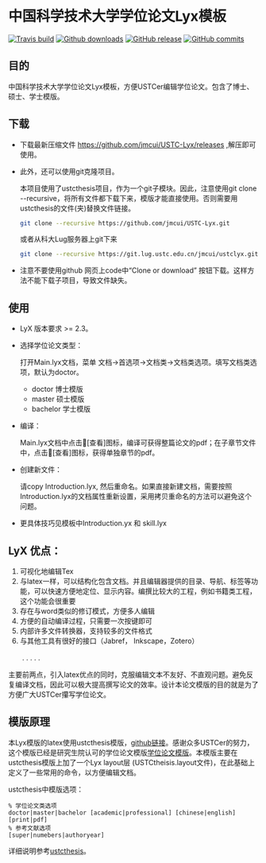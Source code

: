 # 中国科学技术大学学位论文Lyx模板 #

[![Travis build](https://travis-ci.org/jmcui/USTC-Lyx.svg?branch=master)](https://travis-ci.org/jmcui/USTC-Lyx)
[![Github downloads](https://img.shields.io/github/downloads/jmcui/USTC-Lyx/total.svg)](https://github.com/jmcui/USTC-Lyx/releases)
[![GitHub release](https://img.shields.io/github/release/jmcui/USTC-Lyx/all.svg)](https://github.com/jmcui/USTC-Lyx/releases/latest)
[![GitHub commits](https://img.shields.io/github/commits-since/jmcui/USTC-Lyx/latest.svg)](https://github.com/jmcui/USTC-Lyx/commits/master)


## 目的 ##


中国科学技术大学学位论文Lyx模板，方便USTCer编辑学位论文。包含了博士、硕士、学士模版。

## 下载 ##

* 下载最新压缩文件 https://github.com/jmcui/USTC-Lyx/releases ,解压即可使用。

* 此外，还可以使用git克隆项目。

  本项目使用了ustcthesis项目，作为一个git子模块。因此，注意使用git clone --recursive，将所有文件都下载下来，模版才能直接使用。否则需要用ustcthesis的文件(夹)替换文件链接。

  ````bash
  git clone --recursive https://github.com/jmcui/USTC-Lyx.git
  ````

  或者从科大Lug服务器上git下来

  ```bash
  git clone --recursive https://git.lug.ustc.edu.cn/jmcui/ustclyx.git
  ```

* 注意不要使用github 网页上code中“Clone or download” 按钮下载。这样方法不能下载子项目，导致文件缺失。

## 使用 ##

* LyX 版本要求 >= 2.3。

* 选择学位论文类型：

  打开Main.lyx文档，菜单 文档->首选项->文档类->文档类选项。填写文档类选项，默认为doctor。

  * doctor	  博士模版
  * master     硕士模版
  * bachelor  学士模版

* 编译：

  Main.lyx文档中点击👀[查看]图标，编译可获得整篇论文的pdf；在子章节文件中，点击👀[查看]图标，获得单独章节的pdf。

* 创建新文件：

  请copy Introduction.lyx, 然后重命名。如果直接新建文档，需要按照Introduction.lyx的文档属性重新设置，采用拷贝重命名的方法可以避免这个问题。

* 更具体技巧见模板中Introduction.yx 和 skill.lyx


## LyX 优点： 

1. 可视化地编辑Tex
2. 与latex一样，可以结构化包含文档。并且编辑器提供的目录、导航、标签等功能，可以快速方便地定位、显示内容。编撰比较大的工程，例如书籍类工程， 这个功能会很重要
3. 存在与word类似的修订模式，方便多人编辑
4. 方便的自动编译过程，只需要一次按键即可
5. 内部许多文件转换器，支持较多的文件格式
6. 与其他工具有很好的接口（Jabref， Inkscape，Zotero）

　　. . . . . 

主要前两点，引入latex优点的同时，克服编辑文本不友好、不直观问题。避免反复编译文档，因此可以极大提高撰写论文的效率。设计本论文模版的目的就是为了方便广大USTCer攥写学位论文。

## 模版原理

本Lyx模版的latex使用ustcthesis模版，[github链接](https://github.com/ustctug/ustcthesis)。感谢众多USTCer的努力，这个模版已经是研究生院认可的学位论文模版[学位论文模版](https://gradschool.ustc.edu.cn/ylb/xw.html)。本模版主要在ustcthesis模版上加了一个Lyx layout层 (USTCtheisis.layout文件)，在此基础上定义了一些常用的命令，以方便编辑文档。

ustcthesis中模版选项：

````
% 学位论文类选项
doctor|master|bachelor [academic|professional] [chinese|english] [print|pdf]
% 参考文献选项
[super|numebers|authoryear]
````

详细说明参考[ustcthesis](https://github.com/ustctug/ustcthesis)。